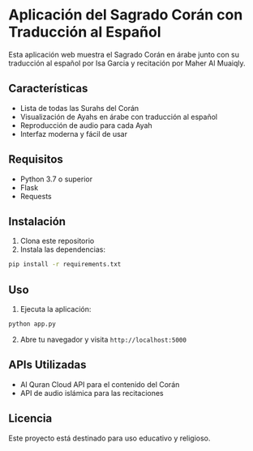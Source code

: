 # Aplicación del Sagrado Corán con Traducción al Español

Esta aplicación web muestra el Sagrado Corán en árabe junto con su traducción al español por Isa Garcia y recitación por Maher Al Muaiqly.

## Características

- Lista de todas las Surahs del Corán
- Visualización de Ayahs en árabe con traducción al español
- Reproducción de audio para cada Ayah
- Interfaz moderna y fácil de usar

## Requisitos

- Python 3.7 o superior
- Flask
- Requests

## Instalación

1. Clona este repositorio
2. Instala las dependencias:
```bash
pip install -r requirements.txt
```

## Uso

1. Ejecuta la aplicación:
```bash
python app.py
```

2. Abre tu navegador y visita `http://localhost:5000`

## APIs Utilizadas

- Al Quran Cloud API para el contenido del Corán
- API de audio islámica para las recitaciones

## Licencia

Este proyecto está destinado para uso educativo y religioso.

